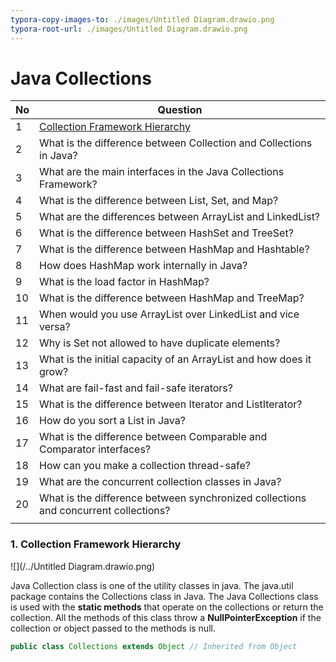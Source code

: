 ```yaml
---
typora-copy-images-to: ./images/Untitled Diagram.drawio.png
typora-root-url: ./images/Untitled Diagram.drawio.png
---
```


# Java Collections



| No   | Question                                                     |
| ---- | ------------------------------------------------------------ |
| 1    | [Collection Framework Hierarchy](#1)                         |
| 2    | What is the difference between Collection and Collections in Java? |
| 3    | What are the main interfaces in the Java Collections Framework? |
| 4    | What is the difference between List, Set, and Map?           |
| 5    | What are the differences between ArrayList and LinkedList?   |
| 6    | What is the difference between HashSet and TreeSet?          |
| 7    | What is the difference between HashMap and Hashtable?        |
| 8    | How does HashMap work internally in Java?                    |
| 9    | What is the load factor in HashMap?                          |
| 10   | What is the difference between HashMap and TreeMap?          |
| 11   | When would you use ArrayList over LinkedList and vice versa? |
| 12   | Why is Set not allowed to have duplicate elements?           |
| 13   | What is the initial capacity of an ArrayList and how does it grow? |
| 14   | What are fail-fast and fail-safe iterators?                  |
| 15   | What is the difference between Iterator and ListIterator?    |
| 16   | How do you sort a List in Java?                              |
| 17   | What is the difference between Comparable and Comparator interfaces? |
| 18   | How can you make a collection thread-safe?                   |
| 19   | What are the concurrent collection classes in Java?          |
| 20   | What is the difference between synchronized collections and concurrent collections? |
|      |                                                              |



<h3 id="1">1. Collection Framework Hierarchy </h3>

![](/../Untitled Diagram.drawio.png)

Java Collection class is one of the utility classes in java. The java.util package contains the Collections class in Java. The Java Collections class is used with the **static methods** that operate on the collections or return the collection. All the methods of this class throw a **NullPointerException** if the collection or object passed to the methods is null. 

```java
public class Collections extends Object // Inherited from Object
```

